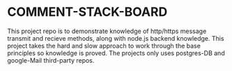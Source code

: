 # COMMENT-STACK-BOARD
This project repo is to demonstrate knowledge of http/https message transmit and recieve methods, along with node.js backend knowledge.  This project takes the hard and slow approach to work through the base principles so knowledge is proved.  The projects only uses postgres-DB and google-Mail third-party repos.
